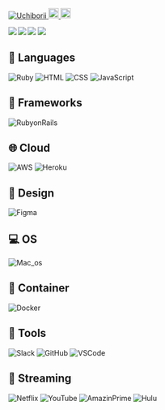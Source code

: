 <p align="left">
  <a href="https://github.com/Uchiborii/Uchiborii/">
    <img src="https://komarev.com/ghpvc/?username=Uchiborii" alt="Uchiborii" />
  </a>
  <a href="http://qiita.com/Uchibori">
    <img height="20" src="https://qiita-badge.apiapi.app/s/Uchibori/posts.svg" />
  </a>
  <//qiita.com/Uchibori">
    <img height="20" src="https://qiita-badge.apiapi.app/s/Uchibori/contributions.svg" />
  </a>
</p>

<a href="https://github.com/anuraghazra/github-readme-stats">
  <img align="left" src="https://github-readme-stats.vercel.app/api?username=Uchiborii&theme=calm&count_private=true&show_icons=true" />
</a>
<a href="https://github.com/anuraghazra/github-readme-stats">
  <img align="left" src="https://github-readme-stats.vercel.app/api/top-langs/?username=Uchiborii&langs_count=8&theme=calm" />
</a>

[![](https://github-readme-streak-stats.herokuapp.com/?user=Uchiborii&theme=calm)](https://github-readme-streak-stats.herokuapp.com/?user=Uchiborii&theme=calm)
![](https://github-profile-summary-cards.vercel.app/api/cards/profile-details?username=Uchiborii&theme=calm)

## :speech_balloon: Languages
![Ruby](https://img.shields.io/badge/Ruby-CC342D?style=for-the-badge&logo=ruby&logoColor=white)
![HTML](https://img.shields.io/badge/HTML-239120?style=for-the-badge&logo=html5&logoColor=white)
![CSS](https://img.shields.io/badge/CSS-239120?&style=for-the-badge&logo=css3&logoColor=white)
![JavaScript](https://img.shields.io/badge/JavaScript-323330?style=for-the-badge&logo=javascript&logoColor=F7DF1E)

## :wrench: Frameworks

![RubyonRails](https://img.shields.io/badge/Ruby_on_Rails-CC0000?style=for-the-badge&logo=ruby-on-rails&logoColor=white)

## :globe_with_meridians: Cloud

![AWS](https://img.shields.io/badge/Amazon_AWS-232F3E?style=for-the-badge&logo=amazon-aws&logoColor=white)
![Heroku](https://img.shields.io/badge/Heroku-430098?style=for-the-badge&logo=heroku&logoColor=white)

##  :art: Design

![Figma](https://img.shields.io/badge/figma-%23F24E1E.svg?style=for-the-badge&logo=figma&logoColor=white)

## 💻 OS

![Mac_os](https://img.shields.io/badge/mac%20os-000000?style=for-the-badge&logo=apple&logoColor=white)

## :rocket: Container
![Docker](https://img.shields.io/badge/docker-%230db7ed.svg?style=for-the-badge&logo=docker&logoColor=white)

## :wrench: Tools

![Slack](https://img.shields.io/badge/Slack-4A154B?style=for-the-badge&logo=slack&logoColor=white)
![GitHub](https://img.shields.io/badge/GitHub-100000?style=for-the-badge&logo=github&logoColor=white)
![VSCode](https://img.shields.io/badge/VSCode-0078D4?style=for-the-badge&logo=visual%20studio%20code&logoColor=white)

## 🎥 Streaming

![Netflix](https://img.shields.io/badge/Netflix-E50914?style=for-the-badge&logo=netflix&logoColor=white)
![YouTube](https://img.shields.io/badge/YouTube-FF0000?style=for-the-badge&logo=youtube&logoColor=white)
![AmazinPrime](https://img.shields.io/badge/Amazon%20Prime-00A8E1?style=for-the-badge&logo=netflix&logoColor=white)
![Hulu](https://img.shields.io/badge/Hulu-1CE783?style=for-the-badge&logo=hulu&logoColor=white)
